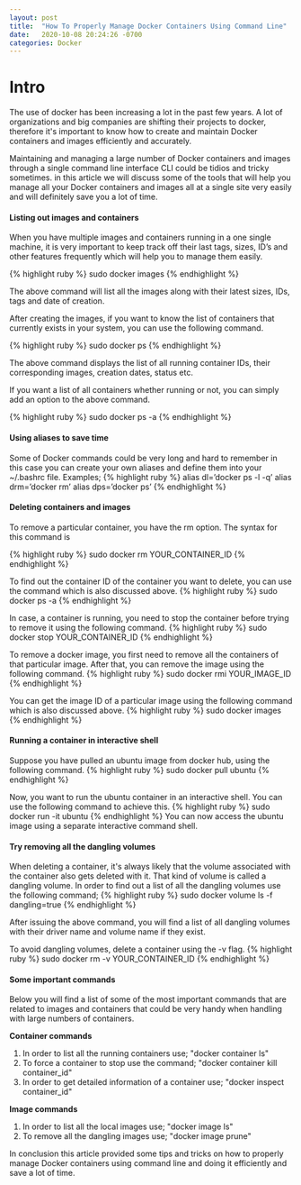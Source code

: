 ```yaml
---
layout: post
title:  "How To Properly Manage Docker Containers Using Command Line"
date:   2020-10-08 20:24:26 -0700
categories: Docker
---
```


<h1><b>Intro</b></h1>
The use of docker has been increasing a lot in the past few years. A lot of organizations and big companies are shifting their projects to docker,  therefore it's important to know how to create and maintain Docker containers and images efficiently and accurately.

Maintaining and managing a large number of Docker containers and images through a single command line interface CLI  could be tidios and tricky sometimes.  in this article we will discuss some of the tools that will help you manage all your Docker containers and images  all at a single site very easily and will definitely save you a lot of time.

<h4><b>Listing out images and containers</b></h4>
When you have multiple images and containers running in a one single machine,  it is very important to keep track off their last tags, sizes, ID’s  and other features frequently which will help you to manage them easily.

{% highlight ruby %}
sudo docker images
{% endhighlight %}

The above command will list all the images along with their latest  sizes, IDs, tags  and date of creation.

After creating the images, if you want to know the list of containers that currently exists in your system, you can use the following command.

{% highlight ruby %}
sudo docker ps
{% endhighlight %}

The above command displays the list of all running container IDs, their corresponding images, creation dates, status etc.

If you want a list of all containers whether running or not, you can simply add an option to the above command.

{% highlight ruby %}
sudo docker ps -a
{% endhighlight %}


<h4><b>Using aliases to save time</b></h4>
Some of Docker commands could be very long and hard to remember in this case you can create your own aliases and define them into your ~/.bashrc file.
Examples;
{% highlight ruby %}
alias dl=’docker ps -l -q’
alias drm=’docker rm’
alias dps=’docker ps’
{% endhighlight %}

<h4><b>Deleting containers and images</b></h4>
To remove a particular container, you have the rm option. The syntax for this command is

{% highlight ruby %}
sudo docker rm YOUR_CONTAINER_ID
{% endhighlight %}

To find out the container ID of the container you want to delete, you can use the command which is also discussed above.
{% highlight ruby %}
sudo docker ps -a
{% endhighlight %}

In case, a container is running, you need to stop the container before trying to remove it using the following command.
{% highlight ruby %}
sudo docker stop YOUR_CONTAINER_ID
{% endhighlight %}

To remove a docker image, you first need to remove all the containers of that particular image. After that, you can remove the image using the following command.
{% highlight ruby %}
sudo docker rmi YOUR_IMAGE_ID
{% endhighlight %}

You can get the image ID of a particular image using the following command which is also discussed above.
{% highlight ruby %}
sudo docker images
{% endhighlight %}


<h4><b>Running a container in interactive shell</b></h4>
Suppose you have pulled an ubuntu image from docker hub, using the following command.
{% highlight ruby %}
sudo docker pull ubuntu
{% endhighlight %}

Now, you want to run the ubuntu container in an interactive shell. You can use the following command to achieve this.
{% highlight ruby %}
sudo docker run -it ubuntu
{% endhighlight %}
You can now access the ubuntu image using a separate interactive command shell.

<h4><b>Try removing all the dangling volumes</b></h4>
When deleting a container, it's always likely that the volume associated with the container also gets deleted with it. That kind of volume is called a dangling volume. In order to find out a list of all the dangling volumes use the following command;
{% highlight ruby %}
sudo docker volume ls -f dangling=true
{% endhighlight %}

After issuing the above command, you will find a list of all dangling volumes with their driver name and volume name if they exist.

To avoid dangling volumes, delete a container using the -v flag.
{% highlight ruby %}
sudo docker rm -v YOUR_CONTAINER_ID
{% endhighlight %}

<h4><b>Some important commands</b></h4>
Below you will find a list of some of the most important commands that are related to images and containers that could be very handy when handling with large numbers of containers.

<b>Container commands</b>

1. In order to list all the running containers use; "docker container ls"
2. To force a container to stop use the command; "docker container kill container_id"
3. In order to get detailed information of a container use; "docker inspect container_id"

<b>Image commands</b>

1. In order to list all the local images use; "docker image ls"
2. To remove all the dangling images use; "docker image prune"

In conclusion this article provided some tips and tricks on how to properly manage Docker containers using command line and doing it efficiently and save a lot of time.